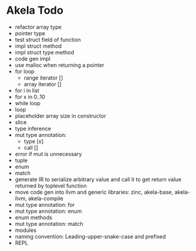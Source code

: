 # Akela Todo
* refactor array type
* pointer type
* test struct field of function
* impl struct method
* impl struct type method
* code gen impl
* use malloc when returning a pointer
* for loop
  * range iterator []
  * array iterator []
* for i in list
* for x in 0..10
* while loop
* loop
* placeholder array size in constructor
* slice
* type inference
* mut type annotation:
  * type [x]
  * call []
* error if mut is unnecessary
* tuple
* enum
* match
* generate IR to serialize arbitrary value and call it to get return value returned by toplevel function
* move code gen into llvm and generic libraries: zinc, akela-base, akela-llvm, akela-compile
* mut type annotation: for
* mut type annotation: enum
* enum methods
* mut type annotation: match
* modules
* naming convention: Leading-upper-snake-case and prefixed
* REPL